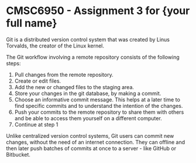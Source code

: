 # CMSC6950 - Assignment 3 for {your full name}

Git is a distributed version control system that was created by
Linus Torvalds, the creator of the Linux kernel.

The Git workflow involving a remote repository consists of the following steps:

1. Pull changes from the remote repository.
2. Create or edit files.
3. Add the new or changed files to the staging area.
4. Store your changes in the git database, by making a commit.
5. Choose an informative commit message. This helps at a later time to find
   specific commits and to understand the intention of the changes.
6. Push your commits to the remote repository to share them with others
   and be able to access them yourself on a different computer.
7. Continue at step 1

Unlike centralized version control systems, Git users can commit new changes,
without the need of an internet connection. They can offline and then later
push batches of commits at once to a server - like GitHub or Bitbucket.
